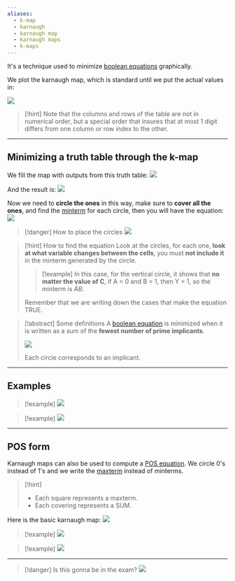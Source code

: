 ```yaml
---
aliases:
  - k-map
  - karnaugh
  - karnaugh map
  - karnaugh maps
  - k-maps
---
```

It's a technique used to minimize [boolean equations](5-6.%20Boolean%20Algebra.md) graphically.

We plot the karnaugh map, which is standard until we put the actual values in:

![](../z_images/Pasted%20image%2020250113160913.png)

> [!hint]
> Note that the columns and rows of the table are not in numerical order, but a special order that insures that at most 1 digit differs from one column or row index to the other.

---

## Minimizing a truth table through the k-map

We fill the map with outputs from this truth table:
![](../z_images/Pasted%20image%2020250113161011.png)


And the result is:
![](../z_images/Pasted%20image%2020250113161247.png)


Now we need to **circle the ones** in this way, make sure to **cover all the ones**, and find the [minterm](4.%20SOP%20&%20POS.md#^minterm-maxterm-literal) for each circle, then you will have the equation:
![](../z_images/Pasted%20image%2020250113161440.png)


> [!danger] How to place the circles
> ![](../z_images/Pasted%20image%2020250115165959.png)

> [!hint] How to find the equation
> Look at the circles, for each one, **look at what variable changes between the cells**, you must **not include it** in the minterm generated by the circle.
> 
>> [!example]
>  In this case, for the vertical circle, it shows that **no matter the value of C**, if A = 0 and B = 1, then Y = 1, so the minterm is $\bar{A}B$.
> 
> Remember that we are writing down the cases that make the equation TRUE.

> [!abstract] Some definitions 
> A [boolean equation](5-6.%20Boolean%20Algebra.md) is minimized when it is written as a sum of the **fewest number of prime implicants**.
> 
> ![](../z_images/Pasted%20image%2020250115165717.png)
> 
> Each circle corresponds to an implicant.

---

## Examples

> [!example]
> ![](../z_images/Pasted%20image%2020250115170453.png)

> [!example]
> ![](../z_images/Pasted%20image%2020250115170515.png)

---

## POS form

Karnaugh maps can also be used to compute a [POS equation](4.%20SOP%20&%20POS.md#POS%20(product%20of%20sums)).
We circle 0's instead of 1's and we write the [maxterm](4.%20SOP%20&%20POS.md#^minterm-maxterm-literal) instead of minterms.

> [!hint]
> - Each square represents a maxterm.
> - Each covering represents a SUM.

Here is the basic karnaugh map:
![](../z_images/Pasted%20image%2020250115172340.png)


> [!example]
> ![](../z_images/Pasted%20image%2020250115172452.png)

> [!example]
> ![](../z_images/Pasted%20image%2020250115172514.png)

---

> [!danger] Is this gonna be in the exam?
> ![](../z_images/Pasted%20image%2020250120115543.png)
